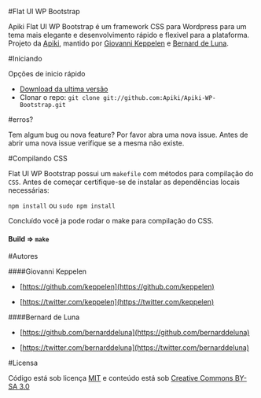 #Flat UI WP Bootstrap

Apiki Flat UI WP Bootstrap é um framework CSS para Wordpress para um tema mais elegante e desenvolvimento rápido e flexivel para a plataforma. Projeto da [Apiki](https://twitter.com/apikiWordPress), mantido por [Giovanni Keppelen](https://twitter.com/keppelen) e [Bernard de Luna](https://twitter.com/bernarddeluna).


#Iniciando


Opções de inicio rápido

* [Download da ultima versão](https://github.com/Apiki/Apiki-WP-Bootstrap/archive/master.zip)
* Clonar o repo: `git clone git://github.com:Apiki/Apiki-WP-Bootstrap.git`

#erros?

Tem algum bug ou nova feature? 	Por favor abra uma nova issue. Antes de abrir uma nova issue verifique se a mesma não existe.

#Compilando CSS


Flat UI WP Bootstrap possui um `makefile` com métodos para compilação do `CSS`. Antes de começar certifique-se de instalar as dependências locais necessárias:

`npm install` ou `sudo npm install`

Concluído você ja pode rodar o make para compilação do CSS.

#### Build => `make`


#Autores


####Giovanni Keppelen

* [https://github.com/keppelen](https://github.com/keppelen)

* [https://twitter.com/keppelen](https://twitter.com/keppelen)

####Bernard de Luna

* [https://github.com/bernarddeluna](https://github.com/bernarddeluna)

* [https://twitter.com/bernarddeluna](https://twitter.com/bernarddeluna)


#Licensa


Código está sob licença [MIT](http://zenorocha.mit-license.org/) e conteúdo está sob [Creative Commons BY-SA 3.0](http://creativecommons.org/licenses/by-sa/3.0/deed.en_US)
